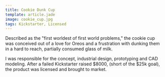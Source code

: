 ```yaml
---
title: Cookie Dunk Cup
template: article.jade
image: cookie_cup.jpg
tags: Kickstarter, Licensed
---
```

Described as the "first worldest of first world problems," the cookie cup was conceived out of a love for Oreos and a frustration with dunking them in a hard to reach, partially consumed glass of milk.  

I was responsible for the concept, industrial design, prototyping and CAD modeling. After a failed Kickstarter raised $8000, (short of the $25k goal), the product was licensed and brought to market.  
